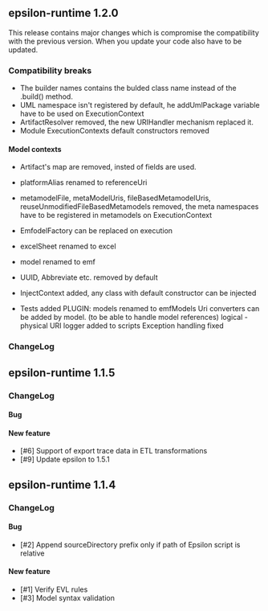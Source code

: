 ## epsilon-runtime 1.2.0

This release contains major changes which is compromise the compatibility with the previous version. When you update your code also have to be updated.

### Compatibility breaks

* The builder names contains the bulded class name instead of the .build() method.
* UML namespace isn't registered by default, he addUmlPackage variable have to be used on ExecutionContext
* ArtifactResolver removed, the new URIHandler mechanism replaced it.
* Module ExecutionContexts default constructors removed

#### Model contexts
* Artifact's map are removed, insted of fields are used.
* platformAlias renamed to referenceUri
* metamodelFile, metaModelUris, fileBasedMetamodelUris, reuseUnmodifiedFileBasedMetamodels removed, the meta namespaces have to be registered in metamodels on ExecutionContext
* EmfodelFactory can be replaced on execution
* excelSheet renamed to excel
* model renamed to emf
* UUID, Abbreviate etc. removed by default
* InjectContext added, any class with default constructor can be injected

* Tests added
PLUGIN: models renamed to emfModels
Uri converters can be added by model. (to be able to handle model references) logical - physical URI
logger added to scripts
Exception handling fixed

### ChangeLog



## epsilon-runtime 1.1.5

### ChangeLog

#### Bug

#### New feature

* [#6] Support of export trace data in ETL transformations
* [#9] Update epsilon to 1.5.1

## epsilon-runtime 1.1.4

### ChangeLog

#### Bug

* [#2] Append sourceDirectory prefix only if path of Epsilon script is relative

#### New feature

* [#1] Verify EVL rules
* [#3] Model syntax validation
